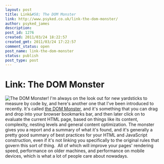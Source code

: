```yaml
---
layout: post
title: Link&#58; The DOM Monster
link: http://www.psyked.co.uk/link-the-dom-monster/
author: psyked_james
description: 
post_id: 1276
created: 2011/03/24 18:22:57
created_gmt: 2011/03/24 17:22:57
comment_status: open
post_name: link-the-dom-monster
status: publish
post_type: post
---
```


# Link: The DOM Monster

![The DOM Monster!](http://uploads.psyked.co.uk/2011/03/dom-monster.png) I'm always on the look out for new yardsticks to measure by code by, and here's another one that I've been introduced to recently. It's called [the DOM Monster](http://mir.aculo.us/dom-monster/), and it's something that you can drag and drop into your browser bookmarks bar, and then later click on to evaluate the current HTML page, based on things like its content, complexity, nesting levels and general content optimization. The monster gives you a report and a summary of what it's found, and it's generally a pretty good summary of best practices for your HTML and JavaScript construction, even if it's not linking you specifically to the original rules that govern this sort of thing.  All of which will improve your pages' rendering speed, performance on older machines, and performance on mobile devices, which is what a lot of people care about nowadays.